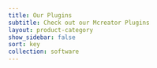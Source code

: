 ```yaml
---
title: Our Plugins
subtitle: Check out our Mcreator Plugins
layout: product-category
show_sidebar: false
sort: key
collection: software
---
```


